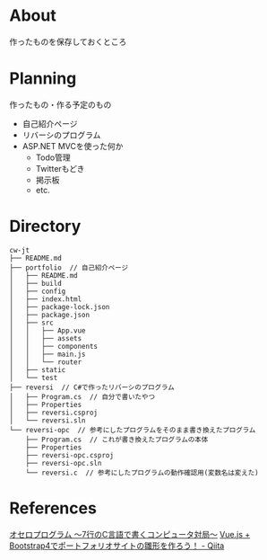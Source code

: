 # About
作ったものを保存しておくところ

# Planning
作ったもの・作る予定のもの
* 自己紹介ページ
* リバーシのプログラム
* ASP.NET MVCを使った何か
  * Todo管理
  * Twitterもどき
  * 掲示板
  * etc.

# Directory
```
cw-jt
├── README.md
├── portfolio  // 自己紹介ページ
│   ├── README.md
│   ├── build
│   ├── config
│   ├── index.html
│   ├── package-lock.json
│   ├── package.json
│   ├── src
│   │   ├── App.vue
│   │   ├── assets
│   │   ├── components
│   │   ├── main.js
│   │   └── router
│   ├── static
│   └── test
├── reversi  // C#で作ったリバーシのプログラム
│   ├── Program.cs  // 自分で書いたやつ
│   ├── Properties
│   ├── reversi.csproj
│   └── reversi.sln
└── reversi-opc  // 参考にしたプログラムをそのまま書き換えたプログラム
    ├── Program.cs  // これが書き換えたプログラムの本体
    ├── Properties
    ├── reversi-opc.csproj
    ├── reversi-opc.sln
    └── reversi.c  // 参考にしたプログラムの動作確認用(変数名は変えた)
```

# References
[オセロプログラム ～7行のC言語で書くコンピュータ対局～](https://uguisu.skr.jp/othello/7gyou.html)
[Vue.js + Bootstrap4でポートフォリオサイトの雛形を作ろう！ - Qiita](https://qiita.com/masa08/items/3474d97a1283dfc275c9)
